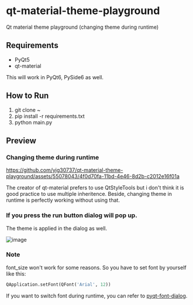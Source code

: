 # qt-material-theme-playground
Qt material theme playground (changing theme during runtime)

## Requirements
* PyQt5
* qt-material

This will work in PyQt6, PySide6 as well.

## How to Run
1. git clone ~
2. pip install -r requirements.txt
3. python main.py

## Preview
### Changing theme during runtime

https://github.com/yjg30737/qt-material-theme-playground/assets/55078043/4f0d70fa-11bd-4e46-8d2b-c2012e16f01a

The creator of qt-material prefers to use QtStyleTools but i don't think it is good practice to use multiple inheritence.
Beside, changing theme in runtime is perfectly working without using that.

### If you press the run button dialog will pop up.

The theme is applied in the dialog as well.

![image](https://github.com/yjg30737/qt-material-theme-playground/assets/55078043/e5afe67d-5b66-474d-af76-1e2b3753ecdd)

### Note
font_size won't work for some reasons. So you have to set font by yourself like this:

```python
QApplication.setFont(QFont('Arial', 12))
```

If you want to switch font during runtime, you can refer to <a href="https://github.com/yjg30737/pyqt-font-dialog.git">pyqt-font-dialog</a>.
